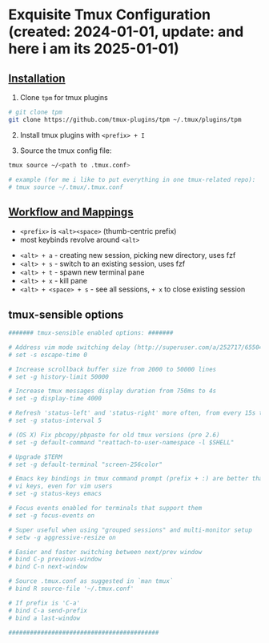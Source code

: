 # Exquisite Tmux Configuration (created: 2024-01-01, update: and here i am its 2025-01-01)

## [Installation](#installation)

1. Clone `tpm` for tmux plugins
```bash
# git clone tpm
git clone https://github.com/tmux-plugins/tpm ~/.tmux/plugins/tpm
```

2. Install tmux plugins with `<prefix> + I`

3. Source the tmux config file:
```bash
tmux source ~/<path to .tmux.conf>

# example (for me i like to put everything in one tmux-related repo):
# tmux source ~/.tmux/.tmux.conf
```

## [Workflow and Mappings](#workflow-and-mappings)
- `<prefix>` is `<alt><space>` (thumb-centric prefix)
- most keybinds revolve around `<alt>`

* `<alt> + a` - creating new session, picking new directory, uses fzf
* `<alt> + s` - switch to an existing session, uses fzf
* `<alt> + t` - spawn new terminal pane
* `<alt> + x` - kill pane
* `<alt> + <space> + s` - see all sessions, `+ x` to close existing session

## tmux-sensible options

```conf
####### tmux-sensible enabled options: #######

# Address vim mode switching delay (http://superuser.com/a/252717/65504)
# set -s escape-time 0

# Increase scrollback buffer size from 2000 to 50000 lines
# set -g history-limit 50000

# Increase tmux messages display duration from 750ms to 4s
# set -g display-time 4000

# Refresh 'status-left' and 'status-right' more often, from every 15s to 5s
# set -g status-interval 5

# (OS X) Fix pbcopy/pbpaste for old tmux versions (pre 2.6)
# set -g default-command "reattach-to-user-namespace -l $SHELL"

# Upgrade $TERM
# set -g default-terminal "screen-256color"

# Emacs key bindings in tmux command prompt (prefix + :) are better than
# vi keys, even for vim users
# set -g status-keys emacs

# Focus events enabled for terminals that support them
# set -g focus-events on

# Super useful when using "grouped sessions" and multi-monitor setup
# setw -g aggressive-resize on

# Easier and faster switching between next/prev window
# bind C-p previous-window
# bind C-n next-window

# Source .tmux.conf as suggested in `man tmux`
# bind R source-file '~/.tmux.conf'

# If prefix is 'C-a'
# bind C-a send-prefix
# bind a last-window

##########################################
```
